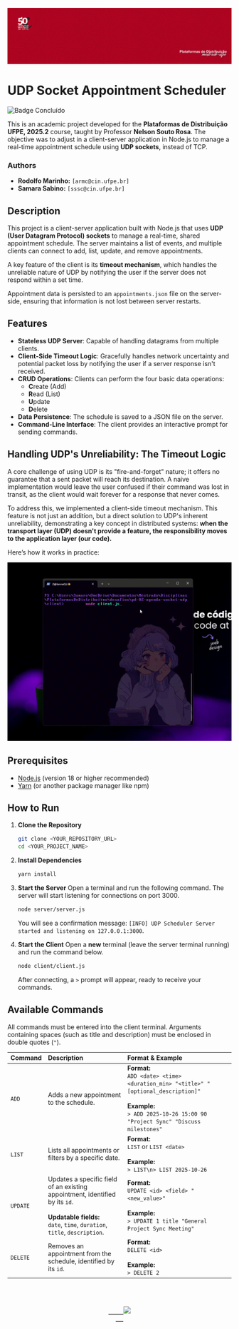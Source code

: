 ![UDP Socket Appointment Scheduler](assets/banner.png)

# UDP Socket Appointment Scheduler
![Badge Concluído](https://img.shields.io/static/v1?label=STATUS&message=In%20Progress&color=af0421&style=for-the-badge)

This is an academic project developed for the **Plataformas de Distribuição UFPE, 2025.2** course, taught by Professor **Nelson Souto Rosa**. The objective was to adjust in a client-server application in Node.js to manage a real-time appointment schedule using **UDP sockets**, instead of TCP.

### Authors
* **Rodolfo Marinho:** `[armc@cin.ufpe.br]`
* **Samara Sabino:** `[sssc@cin.ufpe.br]`

## Description

This project is a client-server application built with Node.js that uses **UDP (User Datagram Protocol) sockets** to manage a real-time, shared appointment schedule. The server maintains a list of events, and multiple clients can connect to add, list, update, and remove appointments.

A key feature of the client is its **timeout mechanism**, which handles the unreliable nature of UDP by notifying the user if the server does not respond within a set time.

Appointment data is persisted to an `appointments.json` file on the server-side, ensuring that information is not lost between server restarts.

## Features

- **Stateless UDP Server**: Capable of handling datagrams from multiple clients.
- **Client-Side Timeout Logic**: Gracefully handles network uncertainty and potential packet loss by notifying the user if a server response isn't received.
- **CRUD Operations**: Clients can perform the four basic data operations:
    - **C**reate (Add)
    - **R**ead (List)
    - **U**pdate
    - **D**elete
- **Data Persistence**: The schedule is saved to a JSON file on the server.
- **Command-Line Interface**: The client provides an interactive prompt for sending commands.

## Handling UDP's Unreliability: The Timeout Logic

A core challenge of using UDP is its "fire-and-forget" nature; it offers no guarantee that a sent packet will reach its destination. A naive implementation would leave the user confused if their command was lost in transit, as the client would wait forever for a response that never comes.

To address this, we implemented a client-side timeout mechanism. This feature is not just an addition, but a direct solution to UDP's inherent unreliability, demonstrating a key concept in distributed systems: **when the transport layer (UDP) doesn't provide a feature, the responsibility moves to the application layer (our code).**

Here’s how it works in practice:

![UDP Socket Timeout](assets/test-implementation-timeout.gif)

## Prerequisites

- [Node.js](https://nodejs.org/) (version 18 or higher recommended)
- [Yarn](https://yarnpkg.com/) (or another package manager like npm)

## How to Run

1.  **Clone the Repository**
    ```sh
    git clone <YOUR_REPOSITORY_URL>
    cd <YOUR_PROJECT_NAME>
    ```

2.  **Install Dependencies**
    ```sh
    yarn install
    ```

3.  **Start the Server**
    Open a terminal and run the following command. The server will start listening for connections on port 3000.
    ```sh
    node server/server.js
    ```
    You will see a confirmation message: `[INFO] UDP Scheduler Server started and listening on 127.0.0.1:3000`.

4.  **Start the Client**
    Open a **new** terminal (leave the server terminal running) and run the command below.
    ```sh
    node client/client.js
    ```
    After connecting, a `>` prompt will appear, ready to receive your commands.

## Available Commands

All commands must be entered into the client terminal. Arguments containing spaces (such as title and description) must be enclosed in double quotes (`"`).

| Command | Description | Format & Example |
| :--- | :--- | :--- |
| `ADD` | Adds a new appointment to the schedule. | **Format:**<br>`ADD <date> <time> <duration_min> "<title>" "[optional_description]"`<br><br>**Example:**<br>```> ADD 2025-10-26 15:00 90 "Project Sync" "Discuss milestones"``` |
| `LIST` | Lists all appointments or filters by a specific date. | **Format:**<br>`LIST` or `LIST <date>`<br><br>**Example:**<br>```> LIST\n> LIST 2025-10-26``` |
| `UPDATE` | Updates a specific field of an existing appointment, identified by its `id`.<br><br>**Updatable fields:**<br>`date`, `time`, `duration`, `title`, `description`. | **Format:**<br>`UPDATE <id> <field> "<new_value>"`<br><br>**Example:**<br>```> UPDATE 1 title "General Project Sync Meeting"``` |
| `DELETE` | Removes an appointment from the schedule, identified by its `id`. | **Format:**<br>`DELETE <id>`<br><br>**Example:**<br>```> DELETE 2``` |

<br>
<div style="text-align: center; font-family: monospace; white-space: pre;">
  <a href="https://git.io/typing-svg">
    <img src="https://readme-typing-svg.demolab.com?font=Fira+Code&color=c92c36&width=435&lines=Thanks%20for%20your%20attention!">
  </a>
</div>
